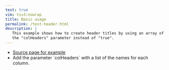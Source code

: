 ```yaml
---
test: true
vim: ts=3:nowrap
title: Basic usage
permalink: /test-header.html
description: |
   This example shows how to create header titles by using an array of labels in 
   the "colHeaders" parameter instead of "true".
---
```


<ul>
<li> <a target="_blank" href="https://handsontable.com/docs/7.1.0/tutorial-quick-start.html">Source page for example</a></li>
<li> Add the parameter `colHeaders` with a list of the names for each column.
</ul>

<script>
var myData = [
	['2017', 10, 11, 12, 13],
	['2018', 20, 11, 14, 13],
	['2019', 30, 15, 12, 13]
];

var container = document.querySelector('#example');

var options = {
	data: myData,
	rowHeaders: true,
	colHeaders: ['Year', 'Ford', 'Tesla', 'Toyota', 'Honda'],
	filters: true,
	dropdownMenu: true,
	licenseKey: 'non-commercial-and-evaluation'
};

var hot = new Handsontable(container, options);
</script>



